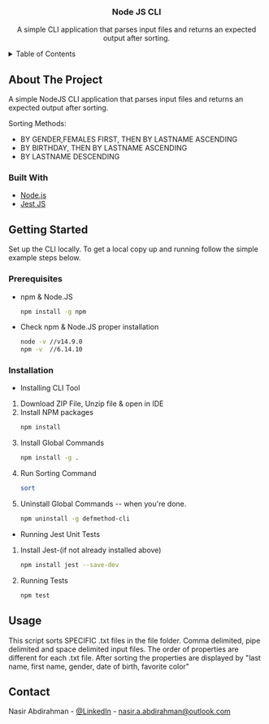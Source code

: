 <div id="top"></div>

<br />
<div align="center">

  <h3 align="center">Node JS CLI</h3>

  <p align="center">
    A simple CLI application that parses input files and returns an expected output after sorting.
    <br />
  </p>
</div>



<details>
  <summary>Table of Contents</summary>
  <ol>
    <li>
      <a href="#about-the-project">About The Application</a>
      <ul>
        <li><a href="#built-with">Built With</a></li>
      </ul>
    </li>
    <li>
      <a href="#getting-started">Getting Started</a>
      <ul>
        <li><a href="#prerequisites">Prerequisites</a></li>
        <li><a href="#installation">Installation</a></li>
      </ul>
    </li>
    <li><a href="#usage">Usage</a></li>
    <li><a href="#contact">Contact</a></li>
  </ol>
</details>



## About The Project

A simple NodeJS CLI application that parses input files and returns an expected output after sorting.

Sorting Methods:
* BY GENDER,FEMALES FIRST, THEN BY LASTNAME ASCENDING
* BY BIRTHDAY, THEN BY LASTNAME ASCENDING
* BY LASTNAME DESCENDING


### Built With

* [Node.js](https://nodejs.org/en/)
* [Jest JS](https://jestjs.io)


## Getting Started

Set up the CLI locally.
To get a local copy up and running follow the simple example steps below.

### Prerequisites

* npm & Node.JS
  ```sh
  npm install -g npm
  ```
* Check npm & Node.JS proper installation
  ```sh
  node -v //v14.9.0
  npm -v  //6.14.10
  ```

### Installation

* Installing CLI Tool

1. Download ZIP File, Unzip file & open in IDE
2. Install NPM packages
   ```sh
   npm install
   ```
3. Install Global Commands
   ```sh
   npm install -g .
   ```
4. Run Sorting Command
   ```sh
   sort
   ```
5. Uninstall Global Commands -- when you're done.
   ```sh
   npm uninstall -g defmethod-cli
   ```

* Running Jest Unit Tests

1. Install Jest-(if not already installed above)
   ```sh
   npm install jest --save-dev
   ```
2. Running Tests
   ```sh
   npm test
   ```


## Usage

This script sorts SPECIFIC .txt files in the file folder. Comma delimited, pipe delimited and space delimited input files. The order of properties are different for each .txt file. 
After sorting the properties are displayed by "last name, first name, gender, date of birth, favorite color"


## Contact

Nasir Abdirahman - [@LinkedIn](https://www.linkedin.com/in/abdul-nasir-abdirahman/) - nasir.a.abdirahman@outlook.com
